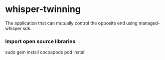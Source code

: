 # whisper-twinning
The application that can mutually control the opposite end using managed-whisper sdk.

### Import open source libraries
sudo gem install cocoapods
pod install

